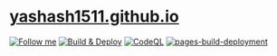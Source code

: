 # [yashash1511.github.io](https://yashash1511.github.io/)

[![Follow me](https://img.shields.io/github/followers/yashash1511?label=follow%20me&style=social)](https://github.com/yashash1511)
[![Build & Deploy](https://github.com/yashash1511/yashash1511.github.io/actions/workflows/Build-Deploy.yml/badge.svg)](https://github.com/yashash1511/yashash1511.github.io/actions/workflows/Build-Deploy.yml)
[![CodeQL](https://github.com/yashash1511/yashash1511.github.io/actions/workflows/codeql-analysis.yml/badge.svg)](https://github.com/yashash1511/yashash1511.github.io/actions/workflows/codeql-analysis.yml)
[![pages-build-deployment](https://github.com/yashash1511/yashash1511.github.io/actions/workflows/pages/pages-build-deployment/badge.svg?branch=gh-pages)](https://github.com/yashash1511/yashash1511.github.io/actions/workflows/pages/pages-build-deployment)
